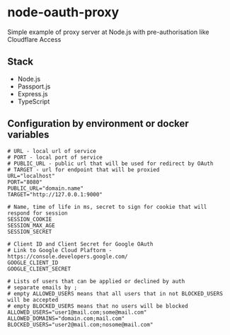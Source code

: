 # node-oauth-proxy

Simple example of proxy server at Node.js with pre-authorisation like Cloudflare Access

## Stack

- Node.js
- Passport.js
- Express.js
- TypeScript

## Configuration by environment or docker variables

```shell
# URL - local url of service
# PORT - local port of service
# PUBLIC_URL - public url that will be used for redirect by OAuth
# TARGET - url for endpoint that will be proxied
URL="localhost"
PORT="8080"
PUBLIC_URL="domain.name"
TARGET="http://127.0.0.1:9000"

# Name, time of life in ms, secret to sign for cookie that will respond for session
SESSION_COOKIE
SESSION_MAX_AGE
SESSION_SECRET

# Client ID and Client Secret for Google OAuth
# Link to Google Cloud Plaftorm - https://console.developers.google.com/
GOOGLE_CLIENT_ID
GOOGLE_CLIENT_SECRET

# Lists of users that can be applied or declined by auth
# separate emails by ;
# empty ALLOWED_USERS means that all users that in not BLOCKED_USERS will be accepted
# empty BLOCKED_USERS means that no users will be blocked
ALLOWED_USERS="user1@mail.com;some@mail.com"
ALLOWED_DOMAINS="domain.com;mail.com"
BLOCKED_USERS="user2@mail.com;nosome@mail.com"
```
